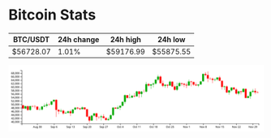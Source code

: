 # Bitcoin Stats

BTC/USDT|24h change|24h high|24h low|
|---|---|---|---|
|$56728.07|1.01%|$59176.99|$55875.55|

<img src="./chart.svg">
